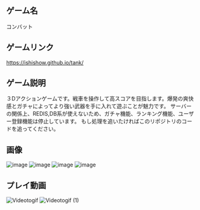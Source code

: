 ## ゲーム名

コンバット

## ゲームリンク

https://ishishow.github.io/tank/

## ゲーム説明
３Dアクションゲームです。戦車を操作して高スコアを目指します。爆発の爽快感とガチャによってより強い武器を手に入れて遊ぶことが魅力です。
サーバーの関係上、REDIS,DB系が使えないため、ガチャ機能、ランキング機能、ユーザー登録機能は停止しています。
もし処理を追いたければこのリポジトリのコードを追ってください。

## 画像
![image](https://user-images.githubusercontent.com/50270988/111263343-0ea03300-8669-11eb-9b29-ed444bceea60.png)
![image](https://user-images.githubusercontent.com/50270988/111263275-ef090a80-8668-11eb-9993-91dbd55b93e7.png)
![image](https://user-images.githubusercontent.com/50270988/111263283-f6301880-8668-11eb-860c-a7fd522ea5d9.png)
![image](https://user-images.githubusercontent.com/50270988/111263402-28da1100-8669-11eb-8f4a-40d1647a9a7e.png)

## プレイ動画
![Videotogif](https://user-images.githubusercontent.com/50270988/111263785-c59cae80-8669-11eb-94ff-4c45d8b3888e.gif)
![Videotogif (1)](https://user-images.githubusercontent.com/50270988/111264027-30e68080-866a-11eb-80bc-3a8a5e4740fb.gif)
